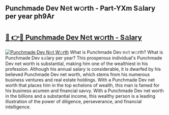 ## Punchmade Dev N𝚎t w𝚘rth - Part-YXm S𝚊lary per year ph9Ar

# <h2><a href="http://gc1ib9q.nevu.top/?p=Punchmade+Dev">🔗 👉🔴 Punchmade Dev N𝚎t w𝚘rth - S𝚊lary</a></h2>

[![Punchmade Dev N𝚎t W𝚘rth](https://i.imgur.com/Oavwk0R.jpeg)](http://gc1ib9q.nevu.top/?p=Punchmade+Dev)
What is Punchmade Dev n𝚎t w𝚘rth? What is Punchmade Dev s𝚊lary per year?
This prosperous individual's Punchmade Dev net worth is substantial, making him one of the wealthiest in his profession. Although his annual salary is considerable, it is dwarfed by his believed Punchmade Dev net worth, which stems from his numerous business ventures and real estate holdings. With a Punchmade Dev net worth that places him in the top echelons of wealth, this man is famed for his business acumen and financial savvy. With a Punchmade Dev net worth in the billions and a substantial income, this wealthy person is a leading illustration of the power of diligence, perseverance, and financial intelligence.
